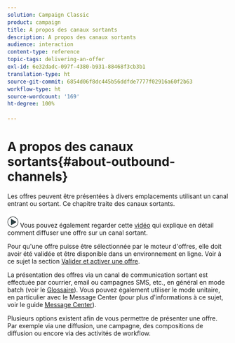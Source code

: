 ```yaml
---
solution: Campaign Classic
product: campaign
title: A propos des canaux sortants
description: A propos des canaux sortants
audience: interaction
content-type: reference
topic-tags: delivering-an-offer
exl-id: 6e32dadc-097f-4380-b931-88468f3cb3b1
translation-type: ht
source-git-commit: 6854d06f8dc445b56ddfde7777f02916a60f2b63
workflow-type: ht
source-wordcount: '169'
ht-degree: 100%

---
```


# A propos des canaux sortants{#about-outbound-channels}

Les offres peuvent être présentées à divers emplacements utilisant un canal entrant ou sortant. Ce chapitre traite des canaux sortants.

![](assets/do-not-localize/how-to-video.png) Vous pouvez également regarder cette [vidéo](https://helpx.adobe.com/campaign/classic/how-to/deliver-an-offer-on-outbound-channel-in-acv6.html?playlist=/ccx/v1/collection/product/campaign/classic/segment/digital-marketers/explevel/intermediate/applaunch/get-started/collection.ccx.js&amp;ref=helpx.adobe.com) qui explique en détail comment diffuser une offre sur un canal sortant.

Pour qu&#39;une offre puisse être sélectionnée par le moteur d&#39;offres, elle doit avoir été validée et être disponible dans un environnement en ligne. Voir à ce sujet la section [Valider et activer une offre](../../interaction/using/approving-and-activating-an-offer.md).

La présentation des offres via un canal de communication sortant est effectuée par courrier, email ou campagnes SMS, etc., en général en mode batch (voir le [Glossaire](../../interaction/using/glossary.md)). Vous pouvez également utiliser le mode unitaire, en particulier avec le Message Center (pour plus d&#39;informations à ce sujet, voir le guide [Message Center](../../message-center/using/about-transactional-messaging.md)).

Plusieurs options existent afin de vous permettre de présenter une offre. Par exemple via une diffusion, une campagne, des compositions de diffusion ou encore via des activités de workflow.
